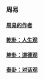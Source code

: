 ### 周易
#### [周易的作者](https://github.com/lu666666/mooc/tree/master/Other/Philosophy/01/01.md)
#### [乾卦：人生观](https://github.com/lu666666/mooc/tree/master/Other/Philosophy/01/02.md)
#### [坤卦：道德观](https://github.com/lu666666/mooc/tree/master/Other/Philosophy/01/03.md)
#### [泰卦：对话观](https://github.com/lu666666/mooc/tree/master/Other/Philosophy/01/04.md)
